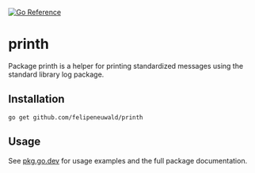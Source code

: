 [![Go Reference](https://pkg.go.dev/badge/github.com/felipeneuwald/printh.svg)](https://pkg.go.dev/github.com/felipeneuwald/printh)

# printh
Package printh is a helper for printing standardized messages using the standard library log package.

## Installation
`go get github.com/felipeneuwald/printh`

## Usage
See [pkg.go.dev](https://pkg.go.dev/github.com/felipeneuwald/printh) for usage examples and the full package documentation.
